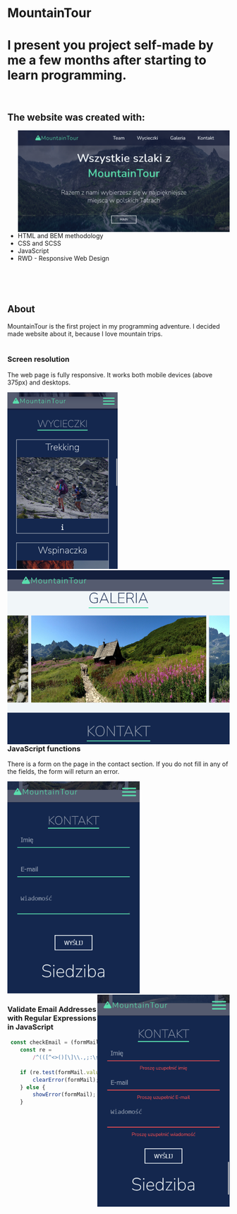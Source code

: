 # MountainTour

# I present you project self-made by me a few months after starting to learn programming.

<br>

## The website was created with:
<ul><img src=./img/screenshots/Screenshot1.png width=500px align=right>

<br><br>

<li>HTML and BEM methodology</li>
<li>CSS and SCSS</li>
<li>JavaScript</li>
<li>RWD - Responsive Web Design</li>

</ul>

<br><br><br>

## About
MountainTour is the first project in my programming adventure. I decided made website about it, because I love mountain trips.
<br><br>
### Screen resolution
The web page is fully responsive. It works both mobile devices (above 375px) and desktops.

<img src=./img/screenshots/Screenshot4.png width=250px><img src=./img/screenshots/Screenshot5.png width=600px align=right> 

### JavaScript functions
There is a form on the page in the contact section. If you do not fill in any of the fields, the form will return an error. 

<img src=./img/screenshots/Screenshot3.png width=300px> <img src=./img/screenshots/Screenshot2.png width=300px align=right>

### Validate Email Addresses with Regular Expressions in JavaScript

```javascript
 const checkEmail = (formMail) => {
	const re =
		/^(([^<>()[\]\\.,;:\s@"]+(\.[^<>()[\]\\.,;:\s@"]+)*)|(".+"))@((\[[0-9]{1,3}\.[0-9]{1,3}\.[0-9]{1,3}\.[0-9]{1,3}\])|(([a-zA-Z\-0-9]+\.)+[a-zA-Z]{2,}))$/;

	if (re.test(formMail.value)) {
		clearError(formMail);
	} else {
		showError(formMail);
	}
```

